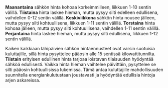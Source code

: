 **Maanantaina** sähkön hinta kohoaa korkeimmilleen, liikkuen 1-10 sentin välillä. **Tiistaina** hinta laskee hieman, mutta pysyy silti edelleen edullisena, vaihdellen 0-12 sentin välillä. **Keskiviikkona** sähkön hinta nousee jälleen, mutta pysyy silti kohtuullisena, liikkuen 1-11 sentin välillä. **Torstaina** hinta kohoaa jälleen, mutta pysyy silti kohtuullisena, vaihdellen 1-11 sentin välillä. **Perjantaina** hinta laskee hieman, mutta pysyy silti edullisena, liikkuen 1-12 sentin välillä.

Kaiken kaikkiaan lähipäivien sähkön hintaennusteet ovat varsin suotuisia kuluttajille, sillä hinta pysyttelee pääosin alle 15 sentissä kilowattitunnilta. **Tiistain** erityisen edullinen hinta tarjoaa loistavan tilaisuuden hyödyntää sähköä edullisesti. Vaikka hinta hieman vaihtelee päivittäin, pysyttelee se silti pääosin kohtuullisissa lukemissa. Tämä antaa kuluttajille mahdollisuuden suunnitella energiankulutustaan joustavasti ja hyödyntää edullisia hintoja arjen askareissa.